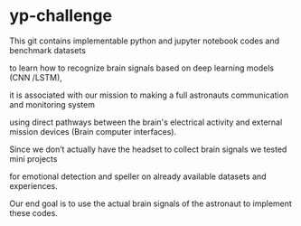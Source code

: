 # yp-challenge
This git contains implementable python and jupyter notebook codes and benchmark datasets 

to learn how to recognize brain signals based on deep learning models (CNN /LSTM), 

it is associated with our mission to making a full astronauts communication and monitoring system 

using direct pathways between the brain's electrical activity and external mission devices (Brain computer interfaces).

Since we don’t actually have the headset to collect brain signals we tested mini projects 

for emotional detection and speller on already available datasets and experiences. 

Our end goal is to use the actual brain signals of the astronaut to implement these codes. 

